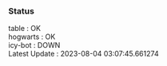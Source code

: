 ### Status


table : OK  
hogwarts : OK  
icy-bot : DOWN  
Latest Update : 2023-08-04 03:07:45.661274
